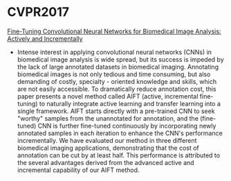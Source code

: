 # CVPR2017



[Fine-Tuning Convolutional Neural Networks for Biomedical Image Analysis: Actively and Incrementally](http://openaccess.thecvf.com/content_cvpr_2017/html/Zhou_Fine-Tuning_Convolutional_Neural_CVPR_2017_paper.html)

- Intense interest in applying convolutional neural networks (CNNs) in biomedical image analysis is wide spread, but its success is impeded by the lack of large annotated datasets in biomedical imaging. Annotating biomedical images is not only tedious and time consuming, but also demanding of costly, specialty - oriented knowledge and skills, which are not easily accessible. To dramatically reduce annotation cost, this paper presents a novel method called AIFT (active, incremental fine-tuning) to naturally integrate active learning and transfer learning into a single framework. AIFT starts directly with a pre-trained CNN to seek "worthy" samples from the unannotated for annotation, and the (fine-tuned) CNN is further fine-tuned continuously by incorporating newly annotated samples in each iteration to enhance the CNN's performance incrementally. We have evaluated our method in three different biomedical imaging applications, demonstrating that the cost of annotation can be cut by at least half. This performance is attributed to the several advantages derived from the advanced active and incremental capability of our AIFT method.

